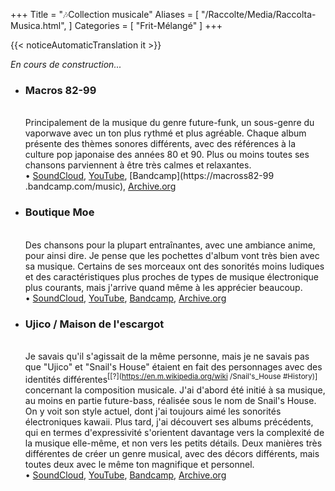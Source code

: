 +++
Title = "🎶Collection musicale"
Aliases = [
  "/Raccolte/Media/Raccolta-Musica.html",
]
Categories = [ "Frit-Mélangé" ]
+++

{{< noticeAutomaticTranslation it >}}



_En cours de construction..._

- <span><h3>Macros 82-99</h3></span>  
Principalement de la musique du genre future-funk, un sous-genre du vaporwave avec un ton plus rythmé et plus agréable. Chaque album présente des thèmes sonores différents, avec des références à la culture pop japonaise des années 80 et 90. Plus ou moins toutes ses chansons parviennent à être très calmes et relaxantes.  
	• [SoundCloud](https://soundcloud.com/macross-82-99), [YouTube](https://www.youtube.com/channel/UCYIQZpv7Jv9GImzgknNZNPA), [Bandcamp](https://macross82-99 .bandcamp.com/music), [Archive.org](https://archive.org/details/macross-82-99-01-meeting-point)

- <span><h3>Boutique Moe</h3></span>  
Des chansons pour la plupart entraînantes, avec une ambiance anime, pour ainsi dire. Je pense que les pochettes d'album vont très bien avec sa musique. Certains de ses morceaux ont des sonorités moins ludiques et des caractéristiques plus proches de types de musique électronique plus courants, mais j'arrive quand même à les apprécier beaucoup.  
	• [SoundCloud](https://soundcloud.com/moeshop), [YouTube](https://invidious.nerdvpn.de/channel/UCcKTRoHPP2hPaom63QGaiBw), [Bandcamp](https://moeshop.bandcamp.com/music ), [Archive.org](https://archive.org/details/Moe-Shop-Full-Discography)

- <span><h3>Ujico / Maison de l'escargot</h3></span>  
Je savais qu'il s'agissait de la même personne, mais je ne savais pas que "Ujico" et "Snail's House" étaient en fait des personnages avec des identités différentes<sup>[[?](https://en.m.wikipedia.org/wiki /Snail's_House #History)]</sup> concernant la composition musicale. J'ai d'abord été initié à sa musique, au moins en partie future-bass, réalisée sous le nom de Snail's House. On y voit son style actuel, dont j'ai toujours aimé les sonorités électroniques kawaii. Plus tard, j'ai découvert ses albums précédents, qui en termes d'expressivité s'orientent davantage vers la complexité de la musique elle-même, et non vers les petits détails. Deux manières très différentes de créer un genre musical, avec des décors différents, mais toutes deux avec le même ton magnifique et personnel.  
	• [SoundCloud](https://soundcloud.com/ujico), [YouTube](https://www.youtube.com/channel/UCYxBY8mhJ7R2rMIcQ28H_Zw), [Bandcamp](https://0101.bandcamp.com/music ), [Archive.org](https://archive.org/details/ujico-snails-house-full-discography)
